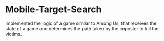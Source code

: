 # Mobile-Target-Search
Implemented the logic of a game similar to Among Us, that receives the state of a game and determines the path taken by the imposter to kill the victims.
